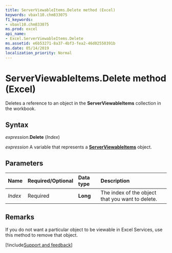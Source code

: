 ```yaml
---
title: ServerViewableItems.Delete method (Excel)
keywords: vbaxl10.chm833075
f1_keywords:
- vbaxl10.chm833075
ms.prod: excel
api_name:
- Excel.ServerViewableItems.Delete
ms.assetid: e6b53271-8a37-4bf3-fea2-46d02550391b
ms.date: 05/14/2019
localization_priority: Normal
---
```



# ServerViewableItems.Delete method (Excel)

Deletes a reference to an object in the **ServerViewableItems** collection in the workbook.


## Syntax

_expression_.**Delete** (_Index_)

_expression_ A variable that represents a **[ServerViewableItems](Excel.ServerViewableItems.md)** object.


## Parameters

|Name|Required/Optional|Data type|Description|
|:-----|:-----|:-----|:-----|
| _Index_|Required| **Long**|The index of the object that you want to delete.|

## Remarks

If you do not want a particular object to be viewable in Excel Services, use this method to remove that object.




[!include[Support and feedback](~/includes/feedback-boilerplate.md)]